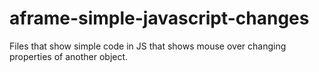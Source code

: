 # aframe-simple-javascript-changes
Files that show simple code in JS that shows mouse over changing properties of another object. 
